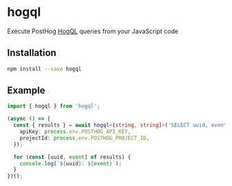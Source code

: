 # hogql

Execute PostHog [HogQL](https://posthog.com/docs/hogql) queries from your JavaScript code

## Installation

```bash
npm install --save hogql
```

## Example

```ts
import { hogql } from 'hogql';

(async () => {
  const { results } = await hogql<[string, string]>('SELECT uuid, event FROM events LIMIT 500', {
    apiKey: process.env.POSTHOG_API_KEY,
    projectId: process.env.POSTHOG_PROJECT_ID,
  });

  for (const [uuid, event] of results) {
    console.log(`${uuid}: ${event}`);
  }
})();
```
